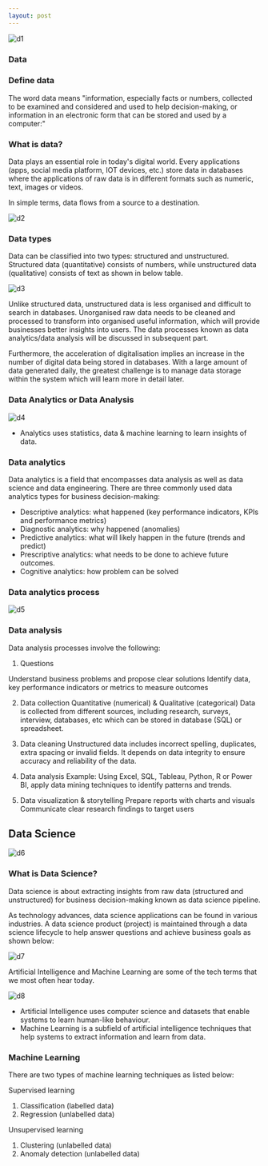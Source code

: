 ```yaml
---
layout: post
---
```


![d1](https://github.com/sycsy/sycsy.github.io/assets/48885389/13926f29-2c8e-42d7-93f1-afa4aa50c001)

### **Data**
### Define data
The word data means "information, especially facts or numbers, collected to be examined and considered and used to help decision-making, or information in an electronic form that can be stored and used by a computer:"

### What is data?
Data plays an essential role in today's digital world. Every applications (apps, social media platform, IOT devices, etc.) store data in databases where the applications of raw data is in different formats such as numeric, text, images or videos.

In simple terms, data flows from a source to a destination.

![d2](https://github.com/sycsy/sycsy.github.io/assets/48885389/b981550e-2849-4bb8-ab4e-c8076a900819)

### Data types
Data can be classified into two types: structured and unstructured. Structured data (quantitative) consists of numbers, while unstructured data (qualitative) consists of text as shown in below table.

![d3](https://github.com/sycsy/sycsy.github.io/assets/48885389/f7c81a85-76fd-4ad3-bc0c-b761222856bc)

Unlike structured data, unstructured data is less organised and difficult to search in databases. Unorganised raw data needs to be cleaned and processed to transform into organised useful information, which will provide businesses better insights into users. The data processes known as data analytics/data analysis will be discussed in subsequent part.

Furthermore, the acceleration of digitalisation implies an increase in the number of digital data being stored in databases. With a large amount of data generated daily, the greatest challenge is to manage data storage within the system which will learn more in detail later.

### Data Analytics or Data Analysis
![d4](https://github.com/sycsy/sycsy.github.io/assets/48885389/914adf17-e44a-4f05-9873-84bd6c08cf8a)

- Analytics uses statistics, data & machine learning to learn insights of data.

### Data analytics
Data analytics is a field that encompasses data analysis as well as data science and data engineering. There are three commonly used data analytics types for business decision-making:

- Descriptive analytics: what happened (key performance indicators, KPIs and performance metrics)
- Diagnostic analytics: why happened (anomalies)
- Predictive analytics: what will likely happen in the future (trends and predict)
- Prescriptive analytics: what needs to be done to achieve future outcomes.
- Cognitive analytics: how problem can be solved

### Data analytics process
![d5](https://github.com/sycsy/sycsy.github.io/assets/48885389/0366271e-f4ed-4e2c-828b-625986e70a72)

### Data analysis
Data analysis processes involve the following:

1. Questions

Understand business problems and propose clear solutions
Identify data, key performance indicators or metrics to measure outcomes

2. Data collection
Quantitative (numerical) & Qualitative (categorical)
Data is collected from different sources, including research, surveys, interview, databases, etc which can be stored in database (SQL) or spreadsheet.

3. Data cleaning
Unstructured data includes incorrect spelling, duplicates, extra spacing or invalid fields.
It depends on data integrity to ensure accuracy and reliability of the data.

4. Data analysis
Example: Using Excel, SQL, Tableau, Python, R or Power BI, apply data mining techniques to identify patterns and trends.

5. Data visualization & storytelling
Prepare reports with charts and visuals
Communicate clear research findings to target users

## **Data Science**
![d6](https://github.com/sycsy/sycsy.github.io/assets/48885389/005ed01b-c20b-493b-95c0-a55b313a20b2)

### What is Data Science?
Data science is about extracting insights from raw data (structured and unstructured) for business decision-making known as data science pipeline.

As technology advances, data science applications can be found in various industries. A data science product (project) is maintained through a data science lifecycle to help answer questions and achieve business goals as shown below:

![d7](https://github.com/sycsy/sycsy.github.io/assets/48885389/a3eabd66-0af9-4cac-83ea-55b3d8f855bb)

Artificial Intelligence and Machine Learning are some of the tech terms that we most often hear today.

![d8](https://github.com/sycsy/sycsy.github.io/assets/48885389/3a630222-33d2-4aab-a3bb-31cbb25c3b62)

- Artificial Intelligence uses computer science and datasets that enable systems to learn human-like behaviour.
- Machine Learning is a subfield of artificial intelligence techniques that help systems to extract information and learn from data.

### Machine Learning
There are two types of machine learning techniques as listed below:

Supervised learning
1. Classification (labelled data)
2. Regression (unlabelled data)

Unsupervised learning
1. Clustering (unlabelled data)
2. Anomaly detection (unlabelled data)

